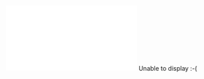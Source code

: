 ---
---
<object data="issues/0101b.pdf" type="application/pdf" width="100%" height="100%">
    <embed src="issues/0101b.pdf">
        Unable to display :-(
    </embed>
</object>
